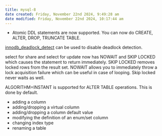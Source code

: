 ```yaml
---
title: mysql-8
date created: Friday, November 22nd 2024, 9:49:28 am
date modified: Friday, November 22nd 2024, 10:17:44 am
---
```


- Atomic DDL statements are now supported.
You can now do CREATE, ALTER, DROP, TRUNCATE TABLE.

[innodb_deadlock_detect](https://dev.mysql.com/doc/refman/8.0/en/innodb-parameters.html#sysvar_innodb_deadlock_detect) can be used to disable deadlock detection.

select for share and select for update now has NOWAIT and SKIP LOCKED which causes the statement to return immediately. SKIP LOCKED removes locked rows from the result set. NOWAIT allows you to immediately throw a lock acquisition failure which can be useful in case of looping. Skip locked never waits as well.

ALGORITHM=INSTANT is supported for ALTER TABLE operations. This is done by default.
- adding a column
- adding/dropping a virtual column
- adding/dropping a column default value
- modifying the definition of an enum/set column
- changing index type
- renaming a table

